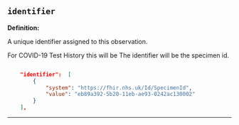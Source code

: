## `identifier`

<b>Definition:</b><br>

A unique identifier assigned to this observation.

For COVID-19 Test History this will be The identifier will be the specimen id.

```json

    "identifier":  [
        {
            "system": "https://fhir.nhs.uk/Id/SpecimenId",
            "value": "eb89a392-5b20-11eb-ae93-0242ac130002"
        }
    ],
```

---
